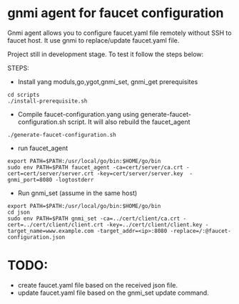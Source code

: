 # gnmi agent for faucet configuration
Gnmi agent allows you to configure faucet.yaml file remotely without SSH to faucet host. It use gnmi to replace/update faucet.yaml file. 

Project still in development stage. 
To test it follow the steps below: 

STEPS: 
- Install yang moduls,go,ygot,gnmi_set, gnmi_get prerequisites 
```
cd scripts
./install-prerequisite.sh
```
- Compile faucet-configuration.yang using generate-faucet-configuration.sh script. It will also rebuild the faucet_agent
```
./generate-faucet-configuration.sh
```
- run faucet_agent
```
export PATH=$PATH:/usr/local/go/bin:$HOME/go/bin
sudo env PATH=$PATH faucet_agent -ca=cert/server/ca.crt -cert=cert/server/server.crt -key=cert/server/server.key  -gnmi_port=8080 -logtostderr
```
- Run gnmi_set (assume in the same host)
```
export PATH=$PATH:/usr/local/go/bin:$HOME/go/bin
cd json
sudo env PATH=$PATH gnmi_set -ca=../cert/client/ca.crt -cert=../cert/client/client.crt -key=../cert/client/client.key -target_name=www.example.com -target_addr=<ip>:8080 -replace=/:@faucet-configuration.json
```
# TODO:
- create faucet.yaml file based on the received json file. 
- update faucet.yaml file based on the gnmi_set update command. 

